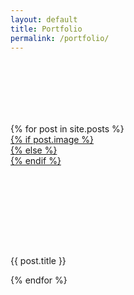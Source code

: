 ```yaml
---
layout: default
title: Portfolio
permalink: /portfolio/
---
```


<section class="portfolio mb-5 pb-5">
  <div  style="width: 100%; height:100px;"></div>
  <div class="container">
    <div class="row justify-content-center justify-content-md-between">
      {% for post in site.posts %}
      <div class="col-auto mb-4 d-inline">
        <div class="portfolio-card card h-100" style="width: 15rem;">
          <div style="height:180px; overflow:hidden">
            <a href="{{ post.url | relative_url | replace: '.html', '' }}">
              {% if post.image %}
              <div class="portfolio-card-img" style="background-image: url('{{ post.image.path }}');"></div>
              {% else %}
              <div class="portfolio-card-img" style="background-image: url('{{ site.baseurl }}/assets/img/logo.png');"></div>
              {% endif %}
            </a>
          </div>
          <div class="card-body">
            <p class="card-text mb-0">{{ post.title }}</p>
            <!-- <p class="card-text">This is a wider card with supporting text below as a natural lead-in to additional content. This content is a little bit longer.</p> -->
          </div>
          <!-- <div class="card-footer">
            <small class="text-muted">Last updated 3 mins ago</small>
          </div> -->
        </div>
      </div>
      {% endfor %}
    </div>
  </div>
</section>

